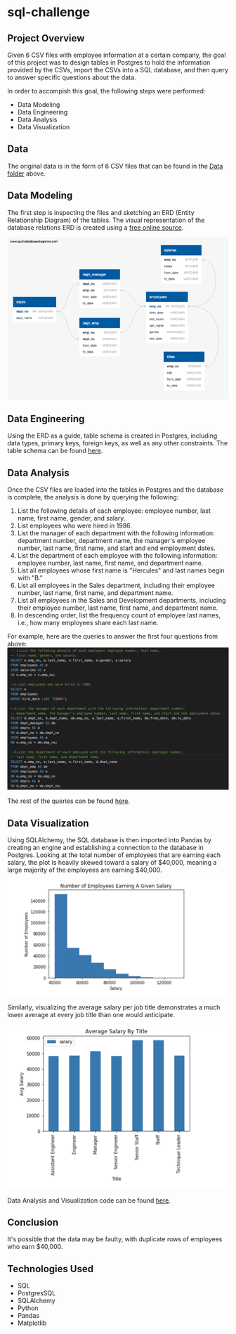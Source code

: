 # sql-challenge

## Project Overview

Given 6 CSV files with employee information at a certain company, the goal of this project was to design tables in Postgres to hold the information provided by the CSVs, import the CSVs into a SQL database, and then query to answer specific questions about the data. 

In order to accompish this goal, the following steps were performed:
- Data Modeling
- Data Engineering
- Data Analysis
- Data Visualization

## Data

The original data is in the form of 6 CSV files that can be found in the [Data folder](https://github.com/jobrien1726/sql-challenge/tree/master/Data) above.

## Data Modeling

The first step is inspecting the files and sketching an ERD (Entity Relationship Diagram) of the tables. The visual representation of the database relations ERD is created using a [free online source](http://www.quickdatabasediagrams.com).

![](EmployeeSQL/ERD_QuickDBD.png)

## Data Engineering

Using the ERD as a guide, table schema is created in Postgres, including data types, primary keys, foreign keys, as well as any other constraints. The table schema can be found [here](https://github.com/jobrien1726/sql-challenge/blob/master/EmployeeSQL/tables_schema.sql). 

## Data Analysis

Once the CSV files are loaded into the tables in Postgres and the database is complete, the analysis is done by querying the following:

1. List the following details of each employee: employee number, last name, first name, gender, and salary.
2. List employees who were hired in 1986.
3. List the manager of each department with the following information: department number, department name, the manager's employee number, last name, first name, and start and end employment dates.
4. List the department of each employee with the following information: employee number, last name, first name, and department name.
5. List all employees whose first name is "Hercules" and last names begin with "B."
6. List all employees in the Sales department, including their employee number, last name, first name, and department name.
7. List all employees in the Sales and Development departments, including their employee number, last name, first name, and department name.
8. In descending order, list the frequency count of employee last names, i.e., how many employees share each last name.

For example, here are the queries to answer the first four questions from above:
![Example Queries](Images/example_analysis_queries.png)

The rest of the queries can be found [here](EmployeeSQL/analysis_queries.sql).

## Data Visualization

Using SQLAlchemy, the SQL database is then imported into Pandas by creating an engine and establishing a connection to the database in Postgres. Looking at the total number of employees that are earning each salary, the plot is heavily skewed toward a salary of $40,000, meaning a large majority of the employees are earning $40,000.

![](Images/salary_dist_plot.png)

Similarly, visualizing the average salary per job title demonstrates a much lower average at every job title than one would anticipate. 

![](Images/avg_salary_plot.png)

Data Analysis and Visualization code can be found [here](https://github.com/jobrien1726/sql-challenge/blob/master/EmployeeSQL/Bonus.ipynb).

## Conclusion

It's possible that the data may be faulty, with duplicate rows of employees who earn $40,000.

## Technologies Used

- SQL
- PostgresSQL
- SQLAlchemy
- Python
- Pandas
- Matplotlib
